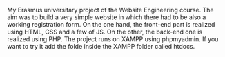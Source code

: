 My Erasmus universitary project of the Website Engineering course. 
The aim was to build a very simple website in which there had to be also a working registration form.
On the one hand, the front-end part is realized using HTML, CSS and a few of JS.
On the other, the back-end one is realized using PHP.
The project runs on XAMPP using phpmyadmin.
If you want to try it add the folde inside the XAMPP folder called htdocs.

